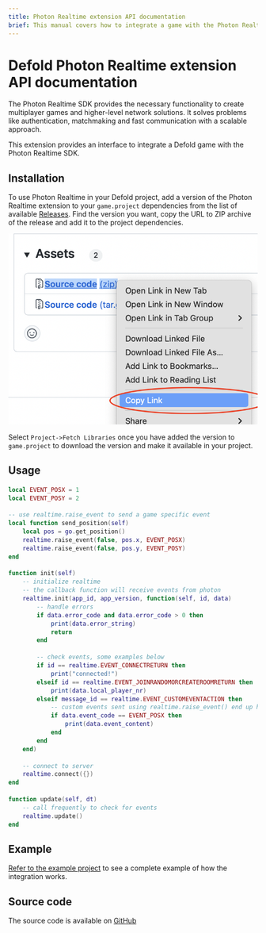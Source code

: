 ```yaml
---
title: Photon Realtime extension API documentation
brief: This manual covers how to integrate a game with the Photon Realtime SDK.
---
```


# Defold Photon Realtime extension API documentation

The Photon Realtime SDK provides the necessary functionality to create multiplayer games and higher-level network solutions. It solves problems like authentication, matchmaking and fast communication with a scalable approach.

This extension provides an interface to integrate a Defold game with the Photon Realtime SDK.


## Installation

To use Photon Realtime in your Defold project, add a version of the Photon Realtime extension to your `game.project` dependencies from the list of available [Releases](https://github.com/defold/extension-photon-realtime/releases). Find the version you want, copy the URL to ZIP archive of the release and add it to the project dependencies.

![](add-dependency.png)

Select `Project->Fetch Libraries` once you have added the version to `game.project` to download the version and make it available in your project.


## Usage

```lua
local EVENT_POSX = 1
local EVENT_POSY = 2

-- use realtime.raise_event to send a game specific event
local function send_position(self)
	local pos = go.get_position()
	realtime.raise_event(false, pos.x, EVENT_POSX)
	realtime.raise_event(false, pos.y, EVENT_POSY)
end

function init(self)
	-- initialize realtime
	-- the callback function will receive events from photon
	realtime.init(app_id, app_version, function(self, id, data)
		-- handle errors
		if data.error_code and data.error_code > 0 then
			print(data.error_string)
			return
		end

		-- check events, some examples below
		if id == realtime.EVENT_CONNECTRETURN then
			print("connected!")
		elseif id == realtime.EVENT_JOINRANDOMORCREATEROOMRETURN then
			print(data.local_player_nr)
		elseif message_id == realtime.EVENT_CUSTOMEVENTACTION then
			-- custom events sent using realtime.raise_event() end up here
			if data.event_code == EVENT_POSX then
				print(data.event_content)
			end
		end
	end)

	-- connect to server
	realtime.connect({})
end

function update(self, dt)
	-- call frequently to check for events
	realtime.update()
end

```


## Example

[Refer to the example project](https://github.com/defold/extension-photon-realtime/blob/master/examples) to see a complete example of how the integration works.


## Source code

The source code is available on [GitHub](https://github.com/defold/extension-photon-realtime)
